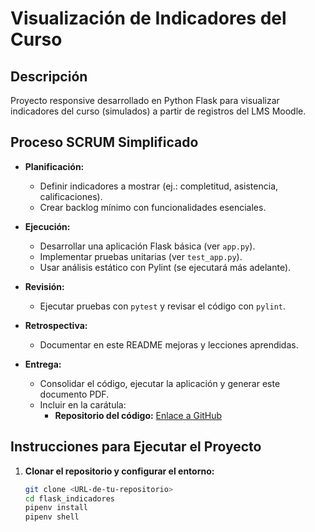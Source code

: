 # Visualización de Indicadores del Curso

## Descripción
Proyecto responsive desarrollado en Python Flask para visualizar indicadores del curso (simulados) a partir de registros del LMS Moodle.

## Proceso SCRUM Simplificado

- **Planificación:**  
  - Definir indicadores a mostrar (ej.: completitud, asistencia, calificaciones).  
  - Crear backlog mínimo con funcionalidades esenciales.

- **Ejecución:**  
  - Desarrollar una aplicación Flask básica (ver `app.py`).
  - Implementar pruebas unitarias (ver `test_app.py`).
  - Usar análisis estático con Pylint (se ejecutará más adelante).

- **Revisión:**  
  - Ejecutar pruebas con `pytest` y revisar el código con `pylint`.

- **Retrospectiva:**  
  - Documentar en este README mejoras y lecciones aprendidas.

- **Entrega:**  
  - Consolidar el código, ejecutar la aplicación y generar este documento PDF.
  - Incluir en la carátula:  
    - **Repositorio del código:** [Enlace a GitHub](https://github.com/tu_usuario/tu_repositorio)

## Instrucciones para Ejecutar el Proyecto

1. **Clonar el repositorio y configurar el entorno:**

   ```bash
   git clone <URL-de-tu-repositorio>
   cd flask_indicadores
   pipenv install
   pipenv shell
